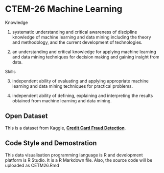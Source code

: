 # CTEM-26 Machine Learning

Knowledge

1. systematic understanding and critical awareness of discipline knowledge of
machine learning and data mining including the theory and methodology, and
the current development of technologies.

2. an understanding and critical knowledge for applying machine learning and
data mining techniques for decision making and gaining insight from data.

Skills

3. independent ability of evaluating and applying appropriate machine learning
and data mining techniques for practical problems.

4. independent ability of defining, explaining and interpreting the results
obtained from machine learning and data mining.

## Open Dataset
This is a dataset from Kaggle, [**Credit Card Fraud Detection**](https://www.kaggle.com/mlg-ulb/creditcardfraud).

## Code Style and Demostration
This data visualisation programming language is R and development platform is R Studio. It is a R Markdown file.
Also, the source code will be uploaded as CETM26.Rmd
